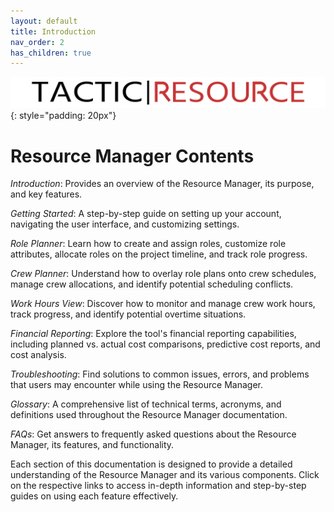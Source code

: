 ```yaml
---
layout: default
title: Introduction
nav_order: 2
has_children: true
---
```



![TACTIC Resource Logo](images/tactic_resource.png){: style="padding: 20px"}


# Resource Manager Contents

*Introduction*: Provides an overview of the Resource Manager, its purpose, and key features.

*Getting Started*: A step-by-step guide on setting up your account, navigating the user interface, and customizing settings.

*Role Planner*: Learn how to create and assign roles, customize role attributes, allocate roles on the project timeline, and track role progress.

*Crew Planner*: Understand how to overlay role plans onto crew schedules, manage crew allocations, and identify potential scheduling conflicts.

*Work Hours View*: Discover how to monitor and manage crew work hours, track progress, and identify potential overtime situations.

*Financial Reporting*: Explore the tool's financial reporting capabilities, including planned vs. actual cost comparisons, predictive cost reports, and cost analysis.

*Troubleshooting*: Find solutions to common issues, errors, and problems that users may encounter while using the Resource Manager.

*Glossary*: A comprehensive list of technical terms, acronyms, and definitions used throughout the Resource Manager documentation.

*FAQs*: Get answers to frequently asked questions about the Resource Manager, its features, and functionality.

Each section of this documentation is designed to provide a detailed understanding of the Resource Manager and its various components. Click on the respective links to access in-depth information and step-by-step guides on using each feature effectively.

